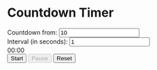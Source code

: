 <!DOCTYPE html>
<html>
  <head>
    <meta charset="UTF-8">
    <title>Countdown Timer</title>
    <link rel="stylesheet" href="style.css">
  </head>
  <body>
    <div class="container">
      <h1>Countdown Timer</h1>
      <div class="countdown-box">
        <label for="countdown-number">Countdown from:</label>
        <input type="number" id="countdown-number" value="10" min="1">
      </div>
      <div class="countdown-box">
        <label for="interval">Interval (in seconds):</label>
        <input type="number" id="interval" value="1" min="1">
      </div>
      <div class="countdown-timer">
        <span id="minutes">00</span>:<span id="seconds">00</span>
      </div>
      <div class="button-container">
        <button id="start" class="button">Start</button>
        <button id="pause" class="button" disabled>Pause</button>
        <button id="reset" class="button">Reset</button>
      </div>
    </div>
    <script src="script.js"></script>
  </body>
</html>
